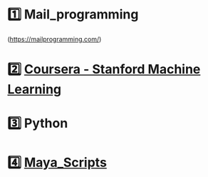 # :one: Mail_programming

(https://mailprogramming.com/)



# :two: [Coursera - Stanford Machine Learning](https://github.com/lisy0123/Coursera_Stanford_Machine_Learning)



# :three: Python



# :four: [Maya_Scripts](https://github.com/lisy0123/Maya_Scripts)

